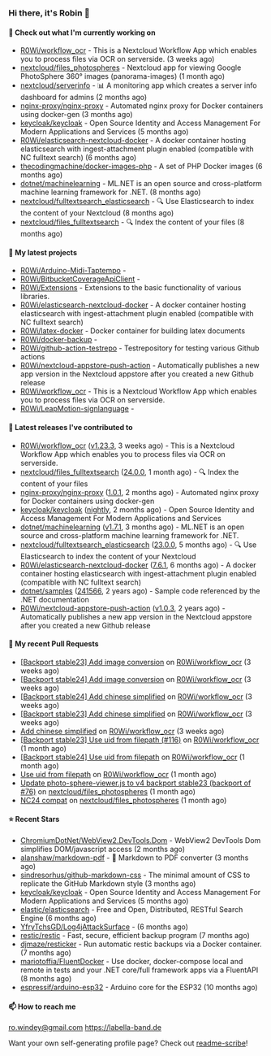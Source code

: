 ### Hi there, it's Robin 👋

#### 👷 Check out what I'm currently working on

- [R0Wi/workflow_ocr](https://github.com/R0Wi/workflow_ocr) - This is a Nextcloud Workflow App which enables you to process files via OCR on serverside. (3 weeks ago)
- [nextcloud/files_photospheres](https://github.com/nextcloud/files_photospheres) - Nextcloud app for viewing Google PhotoSphere 360° images (panorama-images) (1 month ago)
- [nextcloud/serverinfo](https://github.com/nextcloud/serverinfo) - 📊 A monitoring app which creates a server info dashboard for admins (2 months ago)
- [nginx-proxy/nginx-proxy](https://github.com/nginx-proxy/nginx-proxy) - Automated nginx proxy for Docker containers using docker-gen (3 months ago)
- [keycloak/keycloak](https://github.com/keycloak/keycloak) - Open Source Identity and Access Management For Modern Applications and Services (5 months ago)
- [R0Wi/elasticsearch-nextcloud-docker](https://github.com/R0Wi/elasticsearch-nextcloud-docker) - A docker container hosting elasticsearch with ingest-attachment plugin enabled (compatible with NC fulltext search) (6 months ago)
- [thecodingmachine/docker-images-php](https://github.com/thecodingmachine/docker-images-php) - A set of PHP Docker images (6 months ago)
- [dotnet/machinelearning](https://github.com/dotnet/machinelearning) - ML.NET is an open source and cross-platform machine learning framework for .NET. (8 months ago)
- [nextcloud/fulltextsearch_elasticsearch](https://github.com/nextcloud/fulltextsearch_elasticsearch) - 🔍 Use Elasticsearch to index the content of your Nextcloud (8 months ago)
- [nextcloud/files_fulltextsearch](https://github.com/nextcloud/files_fulltextsearch) - 🔍 Index the content of your files (8 months ago)

#### 🌱 My latest projects

- [R0Wi/Arduino-Midi-Taptempo](https://github.com/R0Wi/Arduino-Midi-Taptempo) - 
- [R0Wi/BitbucketCoverageApiClient](https://github.com/R0Wi/BitbucketCoverageApiClient) - 
- [R0Wi/Extensions](https://github.com/R0Wi/Extensions) - Extensions to the basic functionality of various libraries.
- [R0Wi/elasticsearch-nextcloud-docker](https://github.com/R0Wi/elasticsearch-nextcloud-docker) - A docker container hosting elasticsearch with ingest-attachment plugin enabled (compatible with NC fulltext search)
- [R0Wi/latex-docker](https://github.com/R0Wi/latex-docker) - Docker container for building latex documents
- [R0Wi/docker-backup](https://github.com/R0Wi/docker-backup) - 
- [R0Wi/github-action-testrepo](https://github.com/R0Wi/github-action-testrepo) - Testrepository for testing various Github actions
- [R0Wi/nextcloud-appstore-push-action](https://github.com/R0Wi/nextcloud-appstore-push-action) - Automatically publishes a new app version in the Nextcloud appstore after you created a new Github release
- [R0Wi/workflow_ocr](https://github.com/R0Wi/workflow_ocr) - This is a Nextcloud Workflow App which enables you to process files via OCR on serverside.
- [R0Wi/LeapMotion-signlanguage](https://github.com/R0Wi/LeapMotion-signlanguage) - 

#### 🔭 Latest releases I've contributed to

- [R0Wi/workflow_ocr](https://github.com/R0Wi/workflow_ocr) ([v1.23.3](https://github.com/R0Wi/workflow_ocr/releases/tag/v1.23.3), 3 weeks ago) - This is a Nextcloud Workflow App which enables you to process files via OCR on serverside.
- [nextcloud/files_fulltextsearch](https://github.com/nextcloud/files_fulltextsearch) ([24.0.0](https://github.com/nextcloud/files_fulltextsearch/releases/tag/24.0.0), 1 month ago) - 🔍 Index the content of your files
- [nginx-proxy/nginx-proxy](https://github.com/nginx-proxy/nginx-proxy) ([1.0.1](https://github.com/nginx-proxy/nginx-proxy/releases/tag/1.0.1), 2 months ago) - Automated nginx proxy for Docker containers using docker-gen
- [keycloak/keycloak](https://github.com/keycloak/keycloak) ([nightly](https://github.com/keycloak/keycloak/releases/tag/nightly), 2 months ago) - Open Source Identity and Access Management For Modern Applications and Services
- [dotnet/machinelearning](https://github.com/dotnet/machinelearning) ([v1.7.1](https://github.com/dotnet/machinelearning/releases/tag/v1.7.1), 3 months ago) - ML.NET is an open source and cross-platform machine learning framework for .NET.
- [nextcloud/fulltextsearch_elasticsearch](https://github.com/nextcloud/fulltextsearch_elasticsearch) ([23.0.0](https://github.com/nextcloud/fulltextsearch_elasticsearch/releases/tag/23.0.0), 5 months ago) - 🔍 Use Elasticsearch to index the content of your Nextcloud
- [R0Wi/elasticsearch-nextcloud-docker](https://github.com/R0Wi/elasticsearch-nextcloud-docker) ([7.6.1](https://github.com/R0Wi/elasticsearch-nextcloud-docker/releases/tag/7.6.1), 6 months ago) - A docker container hosting elasticsearch with ingest-attachment plugin enabled (compatible with NC fulltext search)
- [dotnet/samples](https://github.com/dotnet/samples) ([241566](https://github.com/dotnet/samples/releases/tag/241566), 2 years ago) - Sample code referenced by the .NET documentation
- [R0Wi/nextcloud-appstore-push-action](https://github.com/R0Wi/nextcloud-appstore-push-action) ([v1.0.3](https://github.com/R0Wi/nextcloud-appstore-push-action/releases/tag/v1.0.3), 2 years ago) - Automatically publishes a new app version in the Nextcloud appstore after you created a new Github release

#### 🔨 My recent Pull Requests

- [[Backport stable23] Add image conversion](https://github.com/R0Wi/workflow_ocr/pull/124) on [R0Wi/workflow_ocr](https://github.com/R0Wi/workflow_ocr) (3 weeks ago)
- [[Backport stable24] Add image conversion](https://github.com/R0Wi/workflow_ocr/pull/123) on [R0Wi/workflow_ocr](https://github.com/R0Wi/workflow_ocr) (3 weeks ago)
- [[Backport stable24] Add chinese simplified](https://github.com/R0Wi/workflow_ocr/pull/122) on [R0Wi/workflow_ocr](https://github.com/R0Wi/workflow_ocr) (3 weeks ago)
- [[Backport stable23] Add chinese simplified](https://github.com/R0Wi/workflow_ocr/pull/121) on [R0Wi/workflow_ocr](https://github.com/R0Wi/workflow_ocr) (3 weeks ago)
- [Add chinese simplified](https://github.com/R0Wi/workflow_ocr/pull/120) on [R0Wi/workflow_ocr](https://github.com/R0Wi/workflow_ocr) (3 weeks ago)
- [[Backport stable23] Use uid from filepath (#116)](https://github.com/R0Wi/workflow_ocr/pull/118) on [R0Wi/workflow_ocr](https://github.com/R0Wi/workflow_ocr) (1 month ago)
- [[Backport stable24] Use uid from filepath](https://github.com/R0Wi/workflow_ocr/pull/117) on [R0Wi/workflow_ocr](https://github.com/R0Wi/workflow_ocr) (1 month ago)
- [Use uid from filepath](https://github.com/R0Wi/workflow_ocr/pull/116) on [R0Wi/workflow_ocr](https://github.com/R0Wi/workflow_ocr) (1 month ago)
- [Update photo-sphere-viewer.js to v4 backport stable23 (backport of #76)](https://github.com/nextcloud/files_photospheres/pull/89) on [nextcloud/files_photospheres](https://github.com/nextcloud/files_photospheres) (1 month ago)
- [NC24 compat](https://github.com/nextcloud/files_photospheres/pull/88) on [nextcloud/files_photospheres](https://github.com/nextcloud/files_photospheres) (1 month ago)

#### ⭐ Recent Stars

- [ChromiumDotNet/WebView2.DevTools.Dom](https://github.com/ChromiumDotNet/WebView2.DevTools.Dom) - WebView2 DevTools Dom simplifies DOM/javascript access (2 months ago)
- [alanshaw/markdown-pdf](https://github.com/alanshaw/markdown-pdf) -  :page_facing_up: Markdown to PDF converter (3 months ago)
- [sindresorhus/github-markdown-css](https://github.com/sindresorhus/github-markdown-css) - The minimal amount of CSS to replicate the GitHub Markdown style (3 months ago)
- [keycloak/keycloak](https://github.com/keycloak/keycloak) - Open Source Identity and Access Management For Modern Applications and Services (5 months ago)
- [elastic/elasticsearch](https://github.com/elastic/elasticsearch) - Free and Open, Distributed, RESTful Search Engine (6 months ago)
- [YfryTchsGD/Log4jAttackSurface](https://github.com/YfryTchsGD/Log4jAttackSurface) -  (6 months ago)
- [restic/restic](https://github.com/restic/restic) - Fast, secure, efficient backup program (7 months ago)
- [djmaze/resticker](https://github.com/djmaze/resticker) - Run automatic restic backups via a Docker container.  (7 months ago)
- [mariotoffia/FluentDocker](https://github.com/mariotoffia/FluentDocker) - Use docker, docker-compose local and remote in tests and your .NET core/full framework apps via a FluentAPI (8 months ago)
- [espressif/arduino-esp32](https://github.com/espressif/arduino-esp32) - Arduino core for the ESP32 (10 months ago)

#### 📫 How to reach me
[ro.windey@gmail.com](mailto:ro.windey@gmailcom)
https://labella-band.de

Want your own self-generating profile page? Check out [readme-scribe](https://github.com/muesli/readme-scribe)!